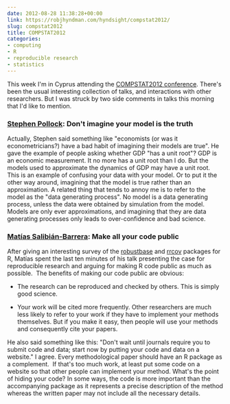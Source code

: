 ```yaml
---
date: 2012-08-28 11:38:28+00:00
link: https://robjhyndman.com/hyndsight/compstat2012/
slug: compstat2012
title: COMPSTAT2012
categories:
- computing
- R
- reproducible research
- statistics
---
```


This week I'm in Cyprus attending the [COMPSTAT2012 conference](http://compstat2012.org). There's been the usual interesting collection of talks, and interactions with other researchers. But I was struck by two side comments in talks this morning that I'd like to mention.

### [Stephen Pollock](http://en.wikipedia.org/wiki/David_Pollock,_3rd_Viscount_Hanworth): Don't imagine your model is the truth

Actually, Stephen said something like "economists (or was it econometricians?) have a bad habit of imagining their models are true". He gave the example of people asking whether GDP "has a unit root"? GDP is an economic measurement. It no more has a unit root than I do. But the models used to approximate the dynamics of GDP may have a unit root. This is an example of confusing your data with your model. Or to put it the other way around, imagining that the model is true rather than an approximation. A related thing that tends to annoy me is to refer to the model as the "data generating process". No model is a data generating process, unless the data were obtained by simulation from the model. Models are only ever approximations, and imagining that they are data generating processes only leads to over-confidence and bad science.

### [Matías Salibián-Barrera](http://www.stat.ubc.ca/~matias/): Make all your code public

After giving an interesting survey of the [robustbase](http://cran.r-project.org/web/packages/robustbase/) and [rrcov](http://cran.r-project.org/web/packages/rrcov/) packages for R, Matías spent the last ten minutes of his talk presenting the case for reproducible research and arguing for making R code public as much as possible.  The benefits of making our code public are obvious:



  * The research can be reproduced and checked by others. This is simply good science.


  * Your work will be cited more frequently. Other researchers are much less likely to refer to your work if they have to implement your methods themselves. But if you make it easy, then people will use your methods and consequently cite your papers.

He also said something like this: "Don't wait until journals require you to submit code and data; start now by putting your code and data on a website." I agree. Every methodological paper should have an R package as a complement.  If that's too much work, at least put some code on a website so that other people can implement your method. What's the point of hiding your code? In some ways, the code is more important than the accompanying package as it represents a precise description of the method whereas the written paper may not include all the necessary details.

